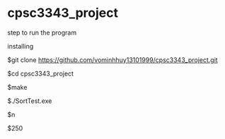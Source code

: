 # cpsc3343_project
step to run the program 

installing

$git clone https://github.com/vominhhuy13101999/cpsc3343_project.git

$cd cpsc3343_project

$make

$./SortTest.exe

$n

$250


